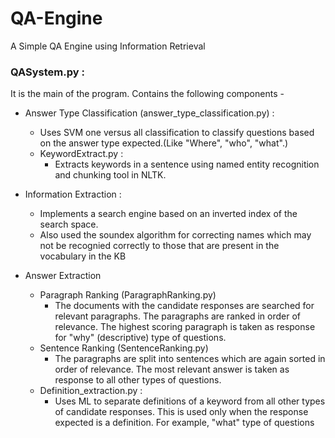 # QA-Engine
A Simple QA Engine using Information Retrieval

### QASystem.py : 
It is the main of the program. Contains the following components - 
* Answer Type Classification (answer_type_classification.py) : 
  * Uses SVM one versus all classification to classify questions based on the answer type expected.(Like "Where", "who", "what".) 
  * KeywordExtract.py :
    * Extracts keywords in a sentence using named entity recognition and chunking tool in NLTK.

* Information Extraction :
  * Implements a search engine based on an inverted index of the search space.
  * Also used the soundex algorithm for correcting names which may not be recognied correctly to those that are present in the vocabulary     in the KB

* Answer Extraction
  * Paragraph Ranking (ParagraphRanking.py)
    * The documents with the candidate responses are searched for relevant paragraphs. The paragraphs are ranked in order of relevance.         The highest scoring paragraph is taken as response for "why" (descriptive) type of questions.
  * Sentence Ranking (SentenceRanking.py)
    * The paragraphs are split into sentences which are again sorted in order of relevance. The most relevant answer is taken as response       to all other types of questions. 
  * Definition_extraction.py : 
    * Uses ML to separate definitions of a keyword from all other types of candidate responses. This is used only when the response             expected is a definition. For example, "what" type of questions
